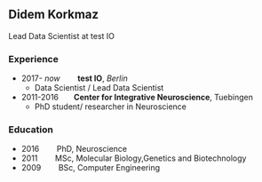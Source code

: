 ## Didem Korkmaz

Lead Data Scientist at test IO

### Experience

- 2017- _now_        **test IO**, _Berlin_
  - Data Scientist / Lead Data Scientist
- 2011-2016        **Center for Integrative Neuroscience**, Tuebingen
  - PhD student/ researcher in Neuroscience
  
 ### Education
 - 2016        PhD, Neuroscience
 - 2011        MSc, Molecular Biology,Genetics and Biotechnology
 - 2009        BSc, Computer Engineering
